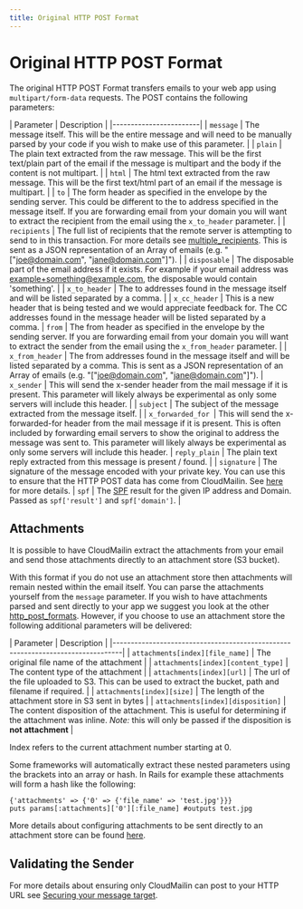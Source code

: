 ```yaml
---
title: Original HTTP POST Format
---
```


# Original HTTP POST Format

The original HTTP POST Format transfers emails to your web app using `multipart/form-data` requests. The POST contains the following parameters:

| Parameter     | Description |
|------------------------|
| `message`         | The message itself. This will be the entire message and will need to be manually parsed by your code if you wish to make use of this parameter. |
| `plain`           | The plain text extracted from the raw message. This will be the first text/plain part of the email if the message is multipart and the body if the content is not multipart. |
| `html`            | The html text extracted from the raw message. This will be the first text/html part of an email if the message is multipart. |
| `to`              | The form header as specified in the envelope by the sending server. This could be different to the to address specified in the message itself. If you are forwarding email from your domain you will want to extract the recipient from the email using the `x_to_header` parameter. |
| `recipients`      | The full list of recipients that the remote server is attempting to send to in this transaction. For more details see [multiple_recipients](/receiving_email/multiple_recipients/). This is sent as a JSON representation of an Array of emails (e.g. "[\"joe@domain.com\", \"jane@domain.com\"]"). |
| `disposable`      | The disposable part of the email address if it exists. For example if your email address was example+something@example.com, the disposable would contain 'something'. |
| `x_to_header`     | The to addresses found in the message itself and will be listed separated by a comma. |
| `x_cc_header`     | This is a new header that is being tested and we would appreciate feedback for. The CC addresses found in the message header will be listed separated by a comma.
| `from`            | The from header as specified in the envelope by the sending server. If you are forwarding email from your domain you will want to extract the sender from the email using the `x_from_header` parameter. |
| `x_from_header`   | The from addresses found in the message itself and will be listed separated by a comma. This is sent as a JSON representation of an Array of emails (e.g. "[\"joe@domain.com\", \"jane@domain.com\"]").
| `x_sender`        | This will send the x-sender header from the mail message if it is present. This parameter will likely always be experimental as only some servers will include this header. |
| `subject`         | The subject of the message extracted from the message itself. |
| `x_forwarded_for `| This will send the x-forwarded-for header from the mail message if it is present. This is often included by forwarding email servers to show the original to address the message was sent to. This parameter will likely always be experimental as only some servers will include this header.
| `reply_plain`     | The plain text reply extracted from this message is present / found. |
| `signature`       | The signature of the message encoded with your private key. You can use this to ensure that the HTTP POST data has come from CloudMailin. See [here](#validating_the_sender) for more details.
| `spf`             | The [SPF](/features/spf/) result for the given IP address and Domain. Passed as `spf['result']` and `spf['domain']`. |

## Attachments

It is possible to have CloudMailin extract the attachments from your email and send those attachments directly to an attachment store (S3 bucket).

With this format if you do not use an attachment store then attachments will remain nested within the email itself.
You can parse the attachments yourself from the `message` parameter.
If you wish to have attachments parsed and sent directly to your app we suggest you look at the other [http_post_formats](/http_post_formats/).
However, if you choose to use an attachment store the following additional parameters will be delivered:

| Parameter                           | Description                              |
|--------------------------------------------------------------------------------|
| `attachments[index][file_name]`     | The original file name of the attachment |
| `attachments[index][content_type]`  | The content type of the attachment |
| `attachments[index][url]`           | The url of the file uploaded to S3. This can be used to extract the bucket, path and filename if required. |
| `attachments[index][size]`          | The length of the attachment store in S3 sent in bytes |
| `attachments[index][disposition]`   | The content disposition of the attachment. This is useful for determining if the attachment was inline. *Note:* this will only be passed if the disposition is **not attachment** |

Index refers to the current attachment number starting at 0.

Some frameworks will automatically extract these nested parameters using the brackets into an array or hash. In Rails for example these attachments will form a hash like the following:

    {'attachments' => {'0' => {'file_name' => 'test.jpg'}}}
    puts params[:attachments]['0'][:file_name] #outputs test.jpg

More details about configuring attachments to be sent directly to an attachment store can be found [here](/receiving_email/attachments/).

## Validating the Sender

For more details about ensuring only CloudMailin can post to your HTTP URL see [Securing your message target](/receiving_email/securing_your_email_url_target/).
